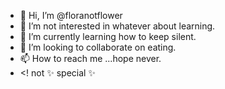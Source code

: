 - 👋 Hi, I’m @floranotflower
- 👀 I’m not interested in whatever about learning.
- 🌱 I’m currently learning how to keep silent.
- 💞️ I’m looking to collaborate on eating.
- 📫 How to reach me ...hope never.
- <! not ✨ special ✨
<!---
floranotflower/floranotflower is a ✨ special ✨ repository because its `README.md` (this file) appears on your GitHub profile.
You can click the Preview link to take a look at your changes.
--->
